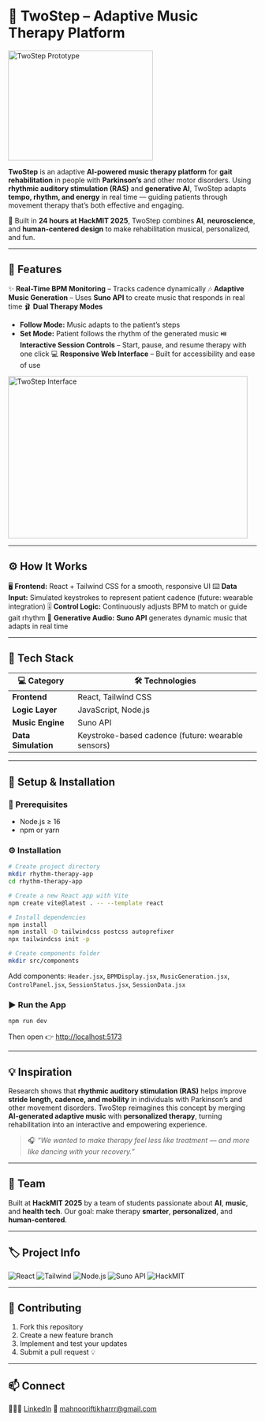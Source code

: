 # 🎵 TwoStep – Adaptive Music Therapy Platform

<img width="293" height="223" alt="TwoStep Prototype" src="https://github.com/user-attachments/assets/8c2cf641-5754-4398-a0fe-ef15e50c65c5" />

**TwoStep** is an adaptive **AI-powered music therapy platform** for **gait rehabilitation** in people with **Parkinson’s** and other motor disorders.
Using **rhythmic auditory stimulation (RAS)** and **generative AI**, TwoStep adapts **tempo, rhythm, and energy** in real time — guiding patients through movement therapy that’s both effective and engaging.

🧠 Built in **24 hours at HackMIT 2025**, TwoStep combines **AI**, **neuroscience**, and **human-centered design** to make rehabilitation musical, personalized, and fun.

---

## 🌟 Features

✨ **Real-Time BPM Monitoring** – Tracks cadence dynamically
🎶 **Adaptive Music Generation** – Uses **Suno API** to create music that responds in real time
🩰 **Dual Therapy Modes**

* **Follow Mode:** Music adapts to the patient’s steps
* **Set Mode:** Patient follows the rhythm of the generated music
  ⏯️ **Interactive Session Controls** – Start, pause, and resume therapy with one click
  💻 **Responsive Web Interface** – Built for accessibility and ease of use

<img width="485" height="329" alt="TwoStep Interface" src="https://github.com/user-attachments/assets/555afdf1-b8ad-447a-a309-62cb11982c42" />

---

## ⚙️ How It Works

🖥 **Frontend:** React + Tailwind CSS for a smooth, responsive UI
⌨️ **Data Input:** Simulated keystrokes to represent patient cadence (future: wearable integration)
🎚 **Control Logic:** Continuously adjusts BPM to match or guide gait rhythm
🎵 **Generative Audio:** **Suno API** generates dynamic music that adapts in real time

---

## 🧠 Tech Stack

| 💻 Category         | 🛠️ Technologies                                   |
| ------------------- | -------------------------------------------------- |
| **Frontend**        | React, Tailwind CSS                                |
| **Logic Layer**     | JavaScript, Node.js                                |
| **Music Engine**    | Suno API                                           |
| **Data Simulation** | Keystroke-based cadence (future: wearable sensors) |

---

## 🚀 Setup & Installation

### 🧩 Prerequisites

* Node.js ≥ 16
* npm or yarn

### ⚙️ Installation

```bash
# Create project directory
mkdir rhythm-therapy-app
cd rhythm-therapy-app

# Create a new React app with Vite
npm create vite@latest . -- --template react

# Install dependencies
npm install
npm install -D tailwindcss postcss autoprefixer
npx tailwindcss init -p

# Create components folder
mkdir src/components
```

Add components:
`Header.jsx`, `BPMDisplay.jsx`, `MusicGeneration.jsx`, `ControlPanel.jsx`, `SessionStatus.jsx`, `SessionData.jsx`

### ▶️ Run the App

```bash
npm run dev
```

Then open 👉 [http://localhost:5173](http://localhost:5173)

---

## 💡 Inspiration

Research shows that **rhythmic auditory stimulation (RAS)** helps improve **stride length, cadence, and mobility** in individuals with Parkinson’s and other movement disorders.
TwoStep reimagines this concept by merging **AI-generated adaptive music** with **personalized therapy**, turning rehabilitation into an interactive and empowering experience.

> 🎧 *“We wanted to make therapy feel less like treatment — and more like dancing with your recovery.”*

---

## 🩷 Team

Built at **HackMIT 2025** by a team of students passionate about **AI**, **music**, and **health tech**.
Our goal: make therapy **smarter**, **personalized**, and **human-centered**.

---

## 🏷️ Project Info

![React](https://img.shields.io/badge/React-61DAFB?style=for-the-badge\&logo=react\&logoColor=black)
![Tailwind](https://img.shields.io/badge/TailwindCSS-38B2AC?style=for-the-badge\&logo=tailwindcss\&logoColor=white)
![Node.js](https://img.shields.io/badge/Node.js-6DA55F?style=for-the-badge\&logo=node.js\&logoColor=white)
![Suno API](https://img.shields.io/badge/Suno%20API-FF69B4?style=for-the-badge\&logo=musicbrainz\&logoColor=white)
![HackMIT](https://img.shields.io/badge/HackMIT-FFC0CB?style=for-the-badge\&logo=github\&logoColor=black)

---

## 🤝 Contributing

1. Fork this repository
2. Create a new feature branch
3. Implement and test your updates
4. Submit a pull request 💡

---

## 📫 Connect

👩🏻‍💻 [LinkedIn](https://linkedin.com/in/mahnooriftikharrr)
📧 [mahnooriftikharrr@gmail.com](mailto:mahnooriftikharrr@gmail.com)
